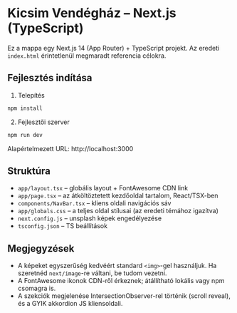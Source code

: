 # Kicsim Vendégház – Next.js (TypeScript)

Ez a mappa egy Next.js 14 (App Router) + TypeScript projekt. Az eredeti `index.html` érintetlenül megmaradt referencia célokra.

## Fejlesztés indítása

1) Telepítés

```bash
npm install
```

2) Fejlesztői szerver

```bash
npm run dev
```

Alapértelmezett URL: http://localhost:3000

## Struktúra

- `app/layout.tsx` – globális layout + FontAwesome CDN link
- `app/page.tsx` – az átköltöztetett kezdőoldal tartalom, React/TSX-ben
- `components/NavBar.tsx` – kliens oldali navigációs sáv
- `app/globals.css` – a teljes oldal stílusai (az eredeti témához igazítva)
- `next.config.js` – unsplash képek engedélyezése
- `tsconfig.json` – TS beállítások

## Megjegyzések

- A képeket egyszerűség kedvéért standard `<img>`-gel használjuk. Ha szeretnéd `next/image`-re váltani, be tudom vezetni.
- A FontAwesome ikonok CDN-ről érkeznek; átállítható lokális vagy npm csomagra is.
- A szekciók megjelenése IntersectionObserver-rel történik (scroll reveal), és a GYIK akkordion JS kliensoldali.